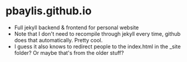 pbaylis.github.io
=================
- Full jekyll backend & frontend for personal website
- Note that I don't need to recompile through jekyll every time, github does that automatically.  Pretty cool.  
- I guess it also knows to redirect people to the index.html in the _site folder?  Or maybe that's from the older stuff?
